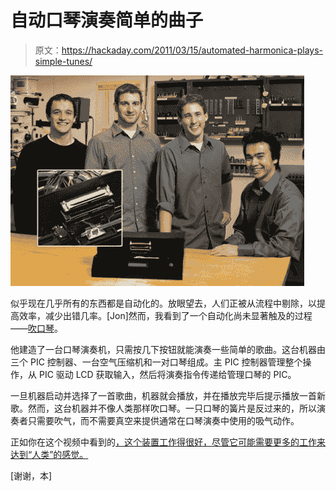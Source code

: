 # 自动口琴演奏简单的曲子

> 原文：<https://hackaday.com/2011/03/15/automated-harmonica-plays-simple-tunes/>

![e-sharp_self_playing_harmonica](img/b43505c70f3f8729145f1421a6f1fd02.png "e-sharp_self_playing_harmonica")

似乎现在几乎所有的东西都是自动化的。放眼望去，人们正被从流程中剔除，以提高效率，减少出错几率。[Jon]然而，我看到了一个自动化尚未显著触及的过程——[吹口琴](http://www.designnews.com/article/517345-Gadget_Freak_Case_182_Automation_Comes_to_the_Harmonica.php)。

他建造了一台口琴演奏机，只需按几下按钮就能演奏一些简单的歌曲。这台机器由三个 PIC 控制器、一台空气压缩机和一对口琴组成。主 PIC 控制器管理整个操作，从 PIC 驱动 LCD 获取输入，然后将演奏指令传递给管理口琴的 PIC。

一旦机器启动并选择了一首歌曲，机器就会播放，并在播放完毕后提示播放一首新歌。然而，这台机器并不像人类那样吹口琴。一只口琴的簧片是反过来的，所以演奏者只需要吹气，而不需要真空来提供通常在口琴演奏中使用的吸气动作。

正如你在这个视频中看到的[，这个装置工作得很好，尽管它可能需要更多的工作来达到“人类”的感觉。](http://www.designnews.com/video/Gadget_Freak/4625-GF182_Automated_Harmonica.php)

[谢谢，本]